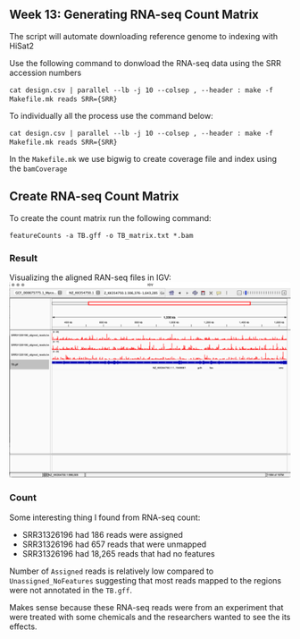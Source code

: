 ## Week 13: Generating RNA-seq Count Matrix

The script will automate downloading reference genome to indexing with HiSat2

Use the following command to donwload the RNA-seq data using the SRR accession numbers

```
cat design.csv | parallel --lb -j 10 --colsep , --header : make -f Makefile.mk reads SRR={SRR}
```

To individually all the process use the command below:
```
cat design.csv | parallel --lb -j 10 --colsep , --header : make -f Makefile.mk reads SRR={SRR}
```
In the `Makefile.mk` we use bigwig to create coverage file and index using the `bamCoverage`

## Create RNA-seq Count Matrix
To create the count matrix run the following command:
```
featureCounts -a TB.gff -o TB_matrix.txt *.bam
```
### Result

Visualizing the aligned RAN-seq files in IGV:
![rna_seq](image/rna_seq.png)

### Count
Some interesting thing I found from RNA-seq count:

* SRR31326196 had 186 reads were assigned 
* SRR31326196 had 657 reads that were unmapped
* SRR31326196 had 18,265 reads that had no features

Number of `Assigned` reads is relatively low compared to `Unassigned_NoFeatures` suggesting that most reads mapped to the regions were not annotated in the `TB.gff`.

Makes sense because these RNA-seq reads were from an experiment that were treated with some chemicals and the researchers wanted to see the its effects. 
